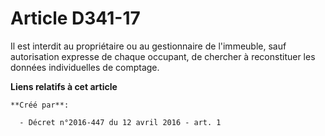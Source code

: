 # Article D341-17

Il est interdit au propriétaire ou au gestionnaire de l'immeuble, sauf autorisation expresse de chaque occupant, de chercher
à reconstituer les données individuelles de comptage.

**Liens relatifs à cet article**

	**Créé par**:

	  - Décret n°2016-447 du 12 avril 2016 - art. 1
